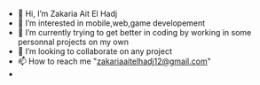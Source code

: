 - 👋 Hi, I’m Zakaria Ait El Hadj
- 👀 I’m interested in mobile,web,game developement
- 🌱 I’m currently trying to get better in coding by working in some personnal projects on my own
- 💞️ I’m looking to collaborate on any project
- 📫 How to reach me "zakariaaitelhadj12@gmail.com"
- 

<!---
bchimak/bchimak is a ✨ special ✨ repository because its `README.md` (this file) appears on your GitHub profile.
You can click the Preview link to take a look at your changes.
--->
